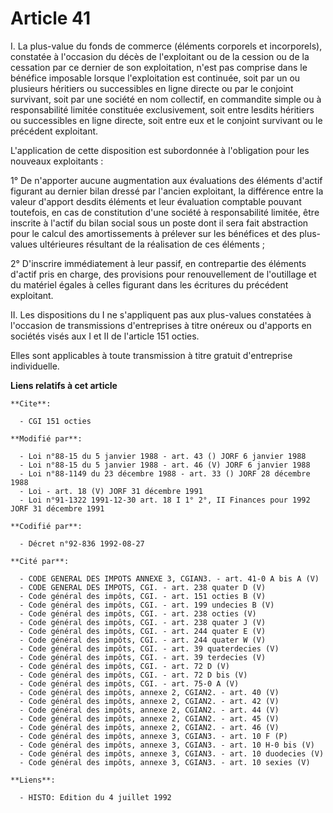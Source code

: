 # Article 41

I. La plus-value du fonds de commerce (éléments corporels et incorporels), constatée à l'occasion du décès de l'exploitant ou
de la cession ou de la cessation par ce dernier de son exploitation, n'est pas comprise dans le bénéfice imposable lorsque
l'exploitation est continuée, soit par un ou plusieurs héritiers ou successibles en ligne directe ou par le conjoint
survivant, soit par une société en nom collectif, en commandite simple ou à responsabilité limitée constituée exclusivement,
soit entre lesdits héritiers ou successibles en ligne directe, soit entre eux et le conjoint survivant ou le précédent
exploitant.

L'application de cette disposition est subordonnée à l'obligation pour les nouveaux exploitants :

1° De n'apporter aucune augmentation aux évaluations des éléments d'actif figurant au dernier bilan dressé par l'ancien
exploitant, la différence entre la valeur d'apport desdits éléments et leur évaluation comptable pouvant toutefois, en cas de
constitution d'une société à responsabilité limitée, être inscrite à l'actif du bilan social sous un poste dont il sera fait
abstraction pour le calcul des amortissements à prélever sur les bénéfices et des plus-values ultérieures résultant de la
réalisation de ces éléments ;

2° D'inscrire immédiatement à leur passif, en contrepartie des éléments d'actif pris en charge, des provisions pour
renouvellement de l'outillage et du matériel égales à celles figurant dans les écritures du précédent exploitant.

II. Les dispositions du I ne s'appliquent pas aux plus-values constatées à l'occasion de transmissions d'entreprises à titre
onéreux ou d'apports en sociétés visés aux I et II de l'article 151 octies.

Elles sont applicables à toute transmission à titre gratuit d'entreprise individuelle.

**Liens relatifs à cet article**

	**Cite**:

	  - CGI 151 octies

	**Modifié par**:

	  - Loi n°88-15 du 5 janvier 1988 - art. 43 () JORF 6 janvier 1988
	  - Loi n°88-15 du 5 janvier 1988 - art. 46 (V) JORF 6 janvier 1988
	  - Loi n°88-1149 du 23 décembre 1988 - art. 33 () JORF 28 décembre 1988
	  - Loi - art. 18 (V) JORF 31 décembre 1991
	  - Loi n°91-1322 1991-12-30 art. 18 I 1° 2°, II Finances pour 1992 JORF 31 décembre 1991

	**Codifié par**:

	  - Décret n°92-836 1992-08-27

	**Cité par**:

	  - CODE GENERAL DES IMPOTS ANNEXE 3, CGIAN3. - art. 41-0 A bis A (V)
	  - CODE GENERAL DES IMPOTS, CGI. - art. 238 quater D (V)
	  - Code général des impôts, CGI. - art. 151 octies B (V)
	  - Code général des impôts, CGI. - art. 199 undecies B (V)
	  - Code général des impôts, CGI. - art. 238 octies (V)
	  - Code général des impôts, CGI. - art. 238 quater J (V)
	  - Code général des impôts, CGI. - art. 244 quater E (V)
	  - Code général des impôts, CGI. - art. 244 quater W (V)
	  - Code général des impôts, CGI. - art. 39 quaterdecies (V)
	  - Code général des impôts, CGI. - art. 39 terdecies (V)
	  - Code général des impôts, CGI. - art. 72 D (V)
	  - Code général des impôts, CGI. - art. 72 D bis (V)
	  - Code général des impôts, CGI. - art. 75-0 A (V)
	  - Code général des impôts, annexe 2, CGIAN2. - art. 40 (V)
	  - Code général des impôts, annexe 2, CGIAN2. - art. 42 (V)
	  - Code général des impôts, annexe 2, CGIAN2. - art. 44 (V)
	  - Code général des impôts, annexe 2, CGIAN2. - art. 45 (V)
	  - Code général des impôts, annexe 2, CGIAN2. - art. 46 (V)
	  - Code général des impôts, annexe 3, CGIAN3. - art. 10 F (P)
	  - Code général des impôts, annexe 3, CGIAN3. - art. 10 H-0 bis (V)
	  - Code général des impôts, annexe 3, CGIAN3. - art. 10 duodecies (V)
	  - Code général des impôts, annexe 3, CGIAN3. - art. 10 sexies (V)

	**Liens**:

	  - HISTO: Edition du 4 juillet 1992
